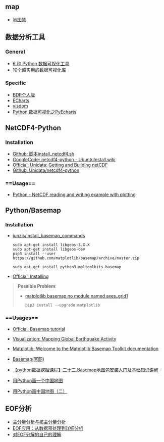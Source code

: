## map

- [地图慧](http://www.dituhui.com/)

## 数据分析工具

### General

- [6 种 Python 数据可视化工具](http://python.jobbole.com/85601/)
- [10个超实用的数据可视化库](http://nooverfit.com/wp/10%E4%B8%AA%E8%B6%85%E5%AE%9E%E7%94%A8%E7%9A%84python%E5%8F%AF%E8%A7%86%E5%8C%96%E5%BA%93%EF%BC%8C%E6%80%BB%E6%9C%89%E4%B8%80%E6%AC%BE%E9%80%82%E5%90%88%E4%BD%A0/)

### Specific

- [BDP个人版](https://me.bdp.cn/home.html)
- [ECharts](http://echarts.baidu.com/)
- [visdom](https://github.com/facebookresearch/visdom)
- [Python 数据可视化之PyEcharts](https://zhuanlan.zhihu.com/p/27990382)



## NetCDF4-Python

### Installation

- [Github: 脚本install_netcdf4.sh](https://gist.github.com/perrette/cd815d03830b53e24c82) <!--很好-->
- [GoogleCode: netcdf4-python - UbuntuInstall.wiki](https://gist.github.com/perrette/cd815d03830b53e24c82)
- [Official: Unidata: Getting and Building netCDF](https://www.unidata.ucar.edu/software/netcdf/docs/getting_and_building_netcdf.html#build_default)
- [Github: Unidata/netcdf4-python](https://github.com/Unidata/netcdf4-python)

### ==Usage==

- [Python - NetCDF reading and writing example with plotting](http://schubert.atmos.colostate.edu/~cslocum/netcdf_example.html)



## Python/Basemap

### Installation

- [junzis/install_basemap_commands](https://blog.csdn.net/u011240016/article/details/52719183)

  ```shell
  sudo apt-get install libgeos-3.X.X
  sudo apt-get install libgeos-dev
  pip3 install --user https://github.com/matplotlib/basemap/archive/master.zip
  
  sudo apt-get install python3-mpltoolkits.basemap
  ```

- [Official: Installing](https://matplotlib.org/basemap/users/installing.html) <!--not recommended-->

> **Possible Problem**: 
>
> - [matplotlib basemap no module named axes_grid1](https://stackoverflow.com/questions/16769899/matplotlib-basemap-no-module-named-axes-grid1)
>
>   `pip3 install --upgrade matplotlib`

### ==Usages==

- [Official: Basemap tutorial](http://basemaptutorial.readthedocs.io/en/latest/index.html) <!--全面-->
- [Visualization: Mapping Global Earthquake Activity](http://introtopython.org/visualization_earthquakes.html#Installing-matplotlib-and-Basemap) <!--步骤清晰-->
- [Matplotlib: Welcome to the Matplotlib Basemap Toolkit documentation](https://matplotlib.org/basemap/) <!--全面，友好度差-->
- [Basemap(官网)](https://matplotlib.org/basemap/)

- [【python数据挖掘课程】二十二.Basemap地图包安装入门及基础知识讲解](https://blog.csdn.net/Eastmount/article/details/79188415)

- [用Python画一个中国地图](https://segmentfault.com/a/1190000010871928)
- [用Python画中国地图（二）](https://segmentfault.com/a/1190000010900212)

## EOF分析

- [主分量分析与核主分量分析](https://wenku.baidu.com/view/42c002264b35eefdc8d33311#20)
- [EOF应用：从数据预处理到详细分析](https://wenku.baidu.com/view/42c002264b35eefdc8d33311#20)
- [对EOF分解的自己的理解](https://wenku.baidu.com/view/abea8b1b6bd97f192279e9e1)
